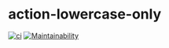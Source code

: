 # action-lowercase-only

[![ci](https://github.com/julie-ng/action-lowercase-only/actions/workflows/ci.yaml/badge.svg)](https://github.com/julie-ng/action-lowercase-only/actions/workflows/ci.yaml) [![Maintainability](https://api.codeclimate.com/v1/badges/215f41e69f428205e28e/maintainability)](https://codeclimate.com/github/julie-ng/action-lowercase-only/maintainability)